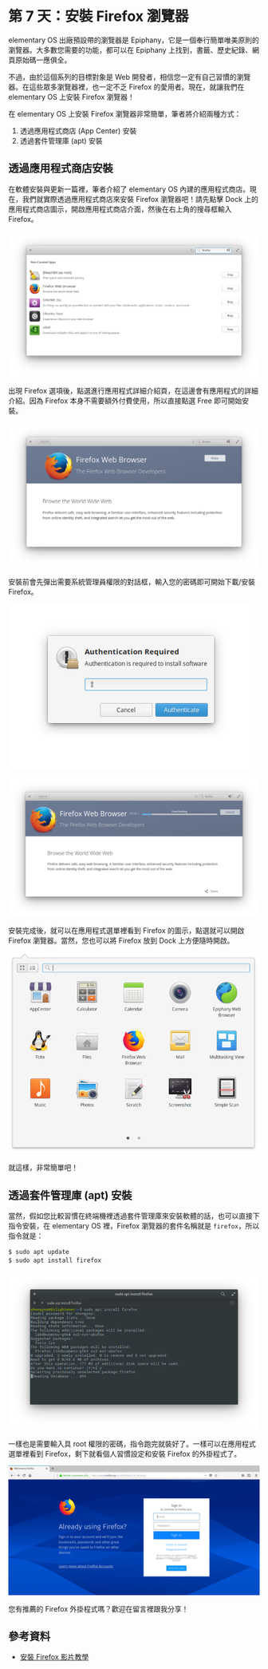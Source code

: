 # 第 7 天：安裝 Firefox 瀏覽器

elementary OS 出廠預設帶的瀏覽器是 Epiphany，它是一個奉行簡單唯美原則的瀏覽器。大多數您需要的功能，都可以在 Epiphany 上找到，書籤、歷史紀錄、網頁原始碼一應俱全。

不過，由於這個系列的目標對象是 Web 開發者，相信您一定有自己習慣的瀏覽器。在這些眾多瀏覽器裡，也一定不乏 Firefox 的愛用者。現在，就讓我們在 elementary OS 上安裝 Firefox 瀏覽器！

在 elementary OS 上安裝 Firefox 瀏覽器非常簡單，筆者將介紹兩種方式：

1. 透過應用程式商店 (App Center) 安裝
2. 透過套件管理庫 (apt) 安裝

## 透過應用程式商店安裝

在軟體安裝與更新一篇裡，筆者介紹了 elementary OS 內建的應用程式商店。現在，我們就實際透過應用程式商店來安裝 Firefox 瀏覽器吧！請先點擊 Dock 上的應用程式商店圖示，開啟應用程式商店介面，然後在右上角的搜尋框輸入 Firefox。

![](assets/day-7/firefox-appcenter-1.png)

出現 Firefox 選項後，點選進行應用程式詳細介紹頁，在這邊會有應用程式的詳細介紹。因為 Firefox 本身不需要額外付費使用，所以直接點選 Free 即可開始安裝。

![](assets/day-7/firefox-appcenter-2.png)

安裝前會先彈出需要系統管理員權限的對話框，輸入您的密碼即可開始下載/安裝 Firefox。

![](assets/day-7/firefox-appcenter-3.png)

![](assets/day-7/firefox-appcenter-4.png)

安裝完成後，就可以在應用程式選單裡看到 Firefox 的圖示，點選就可以開啟 Firefox 瀏覽器。當然，您也可以將 Firefox 放到 Dock 上方便隨時開啟。

![](assets/day-7/firefox-appcenter-5.png)

就這樣，非常簡單吧！

## 透過套件管理庫 (apt) 安裝

當然，假如您比較習慣在終端機裡透過套件管理庫來安裝軟體的話，也可以直接下指令安裝，在 elementary OS 裡，Firefox 瀏覽器的套件名稱就是 `firefox`，所以指令就是：

```bash
$ sudo apt update
$ sudo apt install firefox
```

![](assets/day-7/firefox-terminal.png)

一樣也是需要輸入具 root 權限的密碼，指令跑完就裝好了。一樣可以在應用程式選單裡看到 Firefox，剩下就看個人習慣設定和安裝 Firefox 的外掛程式了。

![](assets/day-7/firefox.png)

您有推薦的 Firefox 外掛程式嗎？歡迎在留言裡跟我分享！

## 參考資料

* [安裝 Firefox 影片教學](https://www.youtube.com/watch?v=vyUJ0lRqFrI)
